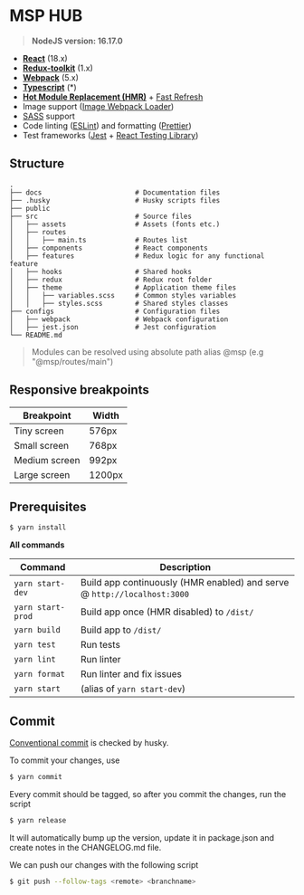 # MSP HUB
> **NodeJS version: 16.17.0**

* **[React](https://facebook.github.io/react/)** (18.x)
* **[Redux-toolkit](https://redux-toolkit.js.org/)** (1.x)
* **[Webpack](https://webpack.js.org/)** (5.x)
* **[Typescript](https://www.typescriptlang.org/)** (*)
* **[Hot Module Replacement (HMR)](https://webpack.js.org/concepts/hot-module-replacement/)** + [Fast Refresh](https://github.com/pmmmwh/react-refresh-webpack-plugin)
* Image support ([Image Webpack Loader](https://github.com/tcoopman/image-webpack-loader))
* [SASS](http://sass-lang.com/) support
* Code linting ([ESLint](https://github.com/eslint/eslint)) and formatting ([Prettier](https://github.com/prettier/prettier))
* Test frameworks ([Jest](https://facebook.github.io/jest/) + [React Testing Library](https://testing-library.com/docs/react-testing-library/intro))

## Structure

	.
	├── docs                       # Documentation files
	├── .husky                     # Husky scripts files
	├── public                     
	├── src                        # Source files
	│   ├── assets                 # Assets (fonts etc.)
	│   ├── routes                 
	│   │   ├── main.ts            # Routes list
	│   ├── components             # React components
	│   ├── features               # Redux logic for any functional feature
	│   ├── hooks                  # Shared hooks
	│   ├── redux                  # Redux root folder
	│   ├── theme                  # Application theme files
	│   │   ├── variables.scss     # Common styles variables
	│   │   ├── styles.scss        # Shared styles classes
	├── configs                    # Configuration files
	│   ├── webpack                # Webpack configuration
	│   ├── jest.json              # Jest configuration
	└── README.md
> Modules can be resolved using absolute path alias @msp (e.g "@msp/routes/main")
	
## Responsive breakpoints

Breakpoint | Width
--- | ---
Tiny screen | 576px
Small screen | 768px
Medium screen | 992px
Large screen | 1200px

## Prerequisites

```bash
$ yarn install
```
**All commands**

Command | Description
--- | ---
`yarn start-dev` | Build app continuously (HMR enabled) and serve @ `http://localhost:3000`
`yarn start-prod` | Build app once (HMR disabled) to `/dist/`
`yarn build` | Build app to `/dist/`
`yarn test` | Run tests
`yarn lint` | Run linter
`yarn format` | Run linter and fix issues
`yarn start` | (alias of `yarn start-dev`)


## Commit

[Conventional commit](https://www.conventionalcommits.org/en/v1.0.0/) is checked by husky.

To commit your changes, use

```bash
$ yarn commit
```

Every commit should be tagged, so after you commit the changes, run the script

```bash
$ yarn release
```

It will automatically bump up the version, update it in package.json and create notes in 
the CHANGELOG.md file.

We can push our changes with the following script

```bash
$ git push --follow-tags <remote> <branchname>
```




